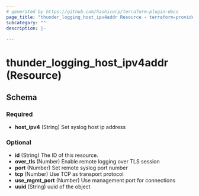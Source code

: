 ```yaml
---
# generated by https://github.com/hashicorp/terraform-plugin-docs
page_title: "thunder_logging_host_ipv4addr Resource - terraform-provider-thunder"
subcategory: ""
description: |-
  
---
```


# thunder_logging_host_ipv4addr (Resource)





<!-- schema generated by tfplugindocs -->
## Schema

### Required

- **host_ipv4** (String) Set syslog host ip address

### Optional

- **id** (String) The ID of this resource.
- **over_tls** (Number) Enable remote logging over TLS session
- **port** (Number) Set remote syslog port number
- **tcp** (Number) Use TCP as transport protocol
- **use_mgmt_port** (Number) Use management port for connections
- **uuid** (String) uuid of the object


